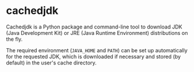 # cachedjdk

Cachedjdk is a Python package and command-line tool to download JDK (Java
Development Kit) or JRE (Java Runtime Environment) distributions on the fly.

The required environment (`JAVA_HOME` and `PATH`) can be set up automatically
for the requested JDK, which is downloaded if necessary and stored (by default)
in the user's cache directory.
